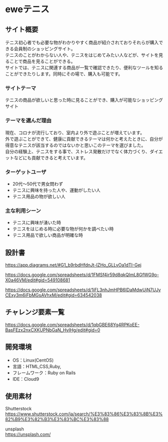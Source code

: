 # eweテニス

## サイト概要
テニス初心者でも必要な物がわかりやすく商品が紹介されておりそれらが購入できる会員制のショッピングサイト。  
テニスのことがわからない人や、テニスをはじめてみたい人などが、サイトを見ることで商品を見ることができる。  
サイトでは、テニスに関連する商品が一覧で確認できたり、便利なツールを知ることができたりします。同時にその場で、購入も可能です。  

### サイトテーマ
テニスの商品が欲しいと思った時に見ることができ、購入が可能なショッピングサイト

### テーマを選んだ理由
現在、コロナが流行しており、室内より外で遊ぶことが増えています。  
外で遊ぶことができて、健康に貢献できるテーマは何かと考えたときに、自分が得意なテニスが該当するのではないかと思いこのテーマを選びました。  
自分の経験上、テニスをする事で、ストレス発散だけでなく体力づくり、ダイエットなどにも貢献できると考えています。

### ターゲットユーザ
 - 20代〜50代で男女問わず  
 - テニスに興味を持った人や、運動がしたい人  
 - テニス用品の物が欲しい人  
 

### 主な利用シーン
 - テニスに興味が湧いた時  
 - テニスをはじめる時に必要な物が何かを調べたい時  
 - テニス用品で欲しい商品が明確な時  
 


## 設計書
https://app.diagrams.net/#G1_b9rbdHfdnJt-IZHo_GLLyOa1dTI-Gej  

https://docs.google.com/spreadsheets/d/1FMSf4ir59d8qkQImL8GfWG9o-X0a46VM/edit#gid=549108681  

https://docs.google.com/spreadsheets/d/1iFL3nhJmHPB6IDaMdwUjN7UJyCExy3m6iFbMGsAVhxM/edit#gid=634542038  

## チャレンジ要素一覧
https://docs.google.com/spreadsheets/d/1qbGBE68Yg4RPKoEE-BasFEzx2nxCXKUPNbGaN_HvIHg/edit#gid=0

## 開発環境
- OS：Linux(CentOS)  
- 言語：HTML,CSS,Ruby,  
- フレームワーク：Ruby on Rails  
- IDE：Cloud9

## 使用素材
Shutterstock  
https://www.shutterstock.com/ja/search/%E3%83%86%E3%83%8B%E3%82%B9%E3%82%B3%E3%83%BC%E3%83%88  

unsplash  
https://unsplash.com/

